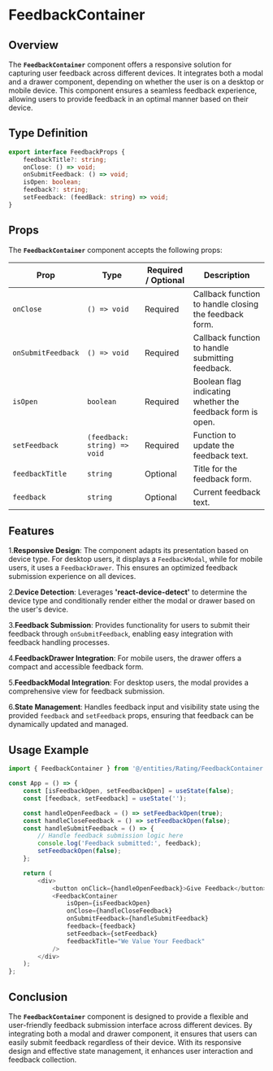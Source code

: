 # FeedbackContainer

## Overview
The **`FeedbackContainer`** component offers a responsive solution for capturing user feedback across different devices. It integrates both a modal and a drawer component, depending on whether the user is on a desktop or mobile device. This component ensures a seamless feedback experience, allowing users to provide feedback in an optimal manner based on their device.

## Type Definition 
```typescript
export interface FeedbackProps {
    feedbackTitle?: string;
    onClose: () => void;
    onSubmitFeedback: () => void;
    isOpen: boolean;
    feedback?: string;
    setFeedback: (feedBack: string) => void;
}
```

## Props

The **`FeedbackContainer`** component accepts the following props:

| Prop               | Type                               | Required / Optional | Description                                           |
|--------------------|------------------------------------|----------------------|-------------------------------------------------------|
| `onClose`          | `() => void`                       | Required             | Callback function to handle closing the feedback form.|
| `onSubmitFeedback` | `() => void`                       | Required             | Callback function to handle submitting feedback.      |
| `isOpen`           | `boolean`                          | Required             | Boolean flag indicating whether the feedback form is open. |
| `setFeedback`      | `(feedback: string) => void`       | Required             | Function to update the feedback text.               |
| `feedbackTitle`    | `string`                           | Optional             | Title for the feedback form.                         |
| `feedback`         | `string`                           | Optional             | Current feedback text.                              |


## Features
1.**Responsive Design**: The component adapts its presentation based on device type. For desktop users, it displays a `FeedbackModal`, while for mobile users, it uses a `FeedbackDrawer`. This ensures an optimized feedback submission experience on all devices.

2.**Device Detection**: Leverages **'react-device-detect'** to determine the device type and conditionally render either the modal or drawer based on the user's device.

3.**Feedback Submission**: Provides functionality for users to submit their feedback through `onSubmitFeedback`, enabling easy integration with feedback handling processes.

4.**FeedbackDrawer Integration**: For mobile users, the drawer offers a compact and accessible feedback form.

5.**FeedbackModal Integration**: For desktop users, the modal provides a comprehensive view for feedback submission.

6.**State Management**: Handles feedback input and visibility state using the provided `feedback` and `setFeedback` props, ensuring that feedback can be dynamically updated and managed.

## Usage Example
```typescript jsx
import { FeedbackContainer } from '@/entities/Rating/FeedbackContainer';

const App = () => {
    const [isFeedbackOpen, setFeedbackOpen] = useState(false);
    const [feedback, setFeedback] = useState('');

    const handleOpenFeedback = () => setFeedbackOpen(true);
    const handleCloseFeedback = () => setFeedbackOpen(false);
    const handleSubmitFeedback = () => {
        // Handle feedback submission logic here
        console.log('Feedback submitted:', feedback);
        setFeedbackOpen(false);
    };

    return (
        <div>
            <button onClick={handleOpenFeedback}>Give Feedback</button>
            <FeedbackContainer
                isOpen={isFeedbackOpen}
                onClose={handleCloseFeedback}
                onSubmitFeedback={handleSubmitFeedback}
                feedback={feedback}
                setFeedback={setFeedback}
                feedbackTitle="We Value Your Feedback"
            />
        </div>
    );
};
```
## Conclusion
The **`FeedbackContainer`** component is designed to provide a flexible and user-friendly feedback submission interface across different devices. By integrating both a modal and drawer component, it ensures that users can easily submit feedback regardless of their device. With its responsive design and effective state management, it enhances user interaction and feedback collection.
